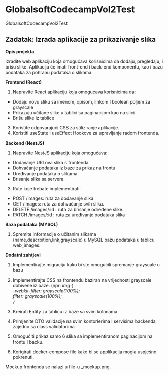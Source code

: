 # GlobalsoftCodecampVol2Test

GlobalsoftCodecampVol2Test

## Zadatak: Izrada aplikacije za prikazivanje slika

**Opis projekta**

Izradite web aplikaciju koja omogućava korisnicima da dodaju, pregledaju, i brišu slike. Aplikacija će imati front-end i back-end komponentu, kao i bazu podataka za pohranu podataka o slikama.

**Frontend (React)**

1.  Napravite React aplikaciju koja omogućava korisnicima da:

- Dodaju novu sliku sa imenom, opisom, linkom I boolean poljem za grayscale
- Prikazuju učitane slike u tablici sa paginacijom kao na slici
- Brišu slike iz tablice

3.  Koristite odgovarajući CSS za stiliziranje aplikacije.
4.  Koristiti useState I useEffect Hookove za upravljanje radom frontenda.

**Backend (NestJS)**

1.  Napravite NestJS aplikaciju koja omogućava:

- Dodavanje URLova slika s frontenda
- Dohvaćanje podataka iz baze za prikaz na frontu
- Uređivanje podataka o slikama
- Brisanje slika sa servera.

3.  Rute koje trebate implementirati:

- POST /images: ruta za dodavanje slika.
- GET /images: ruta za dohvaćanje svih slika.
- DELETE /images/:id : ruta za brisanje određene slike.
- PATCH /images/:id : ruta za uređivanje podataka slika

**Baza podataka (MYSQL)**

1.  Spremite informacije o učitanim slikama (name,descrpition,link,grayscale) u MySQL bazu podataka u tablicu web_images.

**Dodatni zahtjevi**

1.  Implementirajte migraciju kako bi ste omogućili spremanje grayscale u bazu

2.  Implementirajte CSS na frontendu baziran na vrijednosti grayscale dobivene iz baze. (npr: _img {  
    -webkit-filter: grayscale(100%);  
    filter: grayscale(100%);  
    }_

3.  Kreirati Entity za tablicu iz baze sa svim kolonama

4.  Primjenite DTO validacije na svim kontorlerima I servisima backenda, zajedno sa class validatorima
5.  Omogućiti prikaz samo 6 slika sa implementiranom paginacijom na frontu I backu.
6.  Korigirati docker-compose file kako bi se applikacija mogla uspješno pokrenuti.

Mockup frontenda se nalazi u file-u \_mockup.png.
